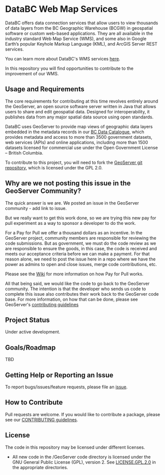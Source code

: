 # DataBC Web Map Services

DataBC offers data connection services that allow users to view thousands of data layers from the BC Geographic Warehouse (BCGW) in geospatial software or custom web-based applications. They are all available in the industry standard Web Map Service (WMS), and some also in Google Earth’s popular Keyhole Markup Language (KML), and ArcGIS Server REST services.

You can learn more about DataBC's WMS services [here](http://www.data.gov.bc.ca/dbc/geographic/connect/index.page?).

In this repository you will find opportunities to contribute to the improvement of our WMS.


## Usage and Requirements

The core requirements for contributing at this time revolves entirely around the GeoServer, an open source software server written in Java that allows users to share and edit geospatial data. Designed for interoperability, it publishes data from any major spatial data source using open standards.

DataBC uses GeoServer to provide map views of geographic data layers embedded in the metadata records in our [BC Data Catalogue](https://github.com/bcgov/ckanext-bcgov), which provides metadata and access to more than 3500 government datasets, web services (APIs) and online applications, including more than 1500 datasets licensed for commercial use under the Open Government License – British Columbia.  

To contribute to this project, you will need to fork the [GeoServer git repository](https://github.com/geoserver/geoserver/tree/2.8.2), which is licensed under the GPL 2.0.

## Why are we not posting this issue in the GeoServer Community?

The quick answer is we are. We posted an issue in the GeoServer community - add link to issue.

But we really want to get this work done, so we are trying this new pay for pull experiment as a way to sponsor a developer to do the work. 

For a Pay for Pull we offer a thousand dollars as an incentive. In the GeoServer project, community members are responsible for reviewing the code submissions. But as government, we must do the code review as we are responsible to ensure the goods, in this case, the code is received and meets our acceptance criteria before we can make a payment. For that reason alone, we need to post the issue here in a repo where we have the power as admins to open and close issues, merge code contributions, etc.

Please see the [Wiki](https://github.com/BCDevExchange/rapid-adoption/wiki) for more information on how Pay for Pull works.

All that being said, we would like the code to go back to the GeoServer community. The intention is that the developer who sends us code to complete this issue also contributes their work back to the GeoServer code base. For more information, on how that can be done, please see GeoServer's [contributing guidelines](https://github.com/geoserver/geoserver/blob/master/CONTRIBUTING.md) 

## Project Status
Under active development.

## Goals/Roadmap
TBD

## Getting Help or Reporting an Issue
To report bugs/issues/feature requests, please file an [issue](https://github.com/bcgov/databc-web-map-services/issues).

## How to Contribute
Pull requests are welcome. If you would like to contribute a package, please see our [CONTRIBUTING guidelines](https://github.com/bcgov/databc-web-map-services/blob/master/CONTRIBUTING.md).

## License
The code in this repository may be licensed under different licenses.

- All new code in the /GeoServer code directory is licensed under the GNU General Public License (GPL), version 2. See [LICENSE.GPL.2.0](https://github.com/bcgov/databc-web-map-services/blob/master/geoserver-code/LICENSE.GPL.2.0) in the appropriate directories.



